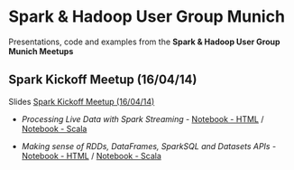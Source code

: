 # Spark & Hadoop User Group Munich
Presentations, code and examples from the **Spark & Hadoop User Group Munich Meetups**

## Spark Kickoff Meetup (16/04/14)
Slides [Spark Kickoff Meetup (16/04/14)](http://www.meetup.com/Hadoop-User-Group-Munich/events/228725964/)

* *Processing Live Data with Spark Streaming* - [Notebook - HTML](2016-04-14-spark-kickoff/spark-streaming-twitter.html) / [Notebook - Scala](2016-04-14-spark-kickoff/spark-streaming-twitter.scala)

* *Making sense of RDDs, DataFrames, SparkSQL and Datasets APIs* - [Notebook - HTML](2016-04-14-spark-kickoff/spark-rdd-df-sql-ds.html) / [Notebook - Scala](2016-04-14-spark-kickoff/spark-rdd-df-sql-ds.scala)



